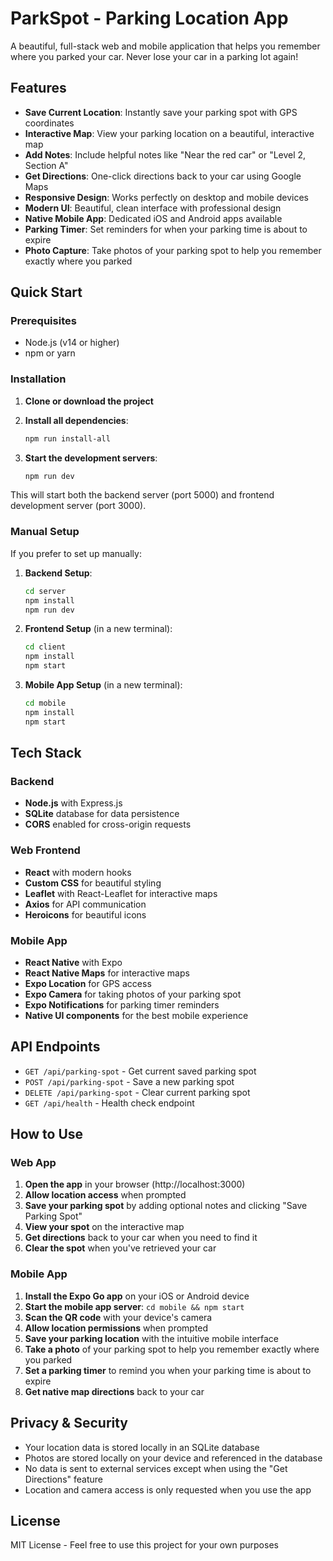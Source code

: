 # ParkSpot - Parking Location App

A beautiful, full-stack web and mobile application that helps you remember where you parked your car. Never lose your car in a parking lot again!

## Features

- **Save Current Location**: Instantly save your parking spot with GPS coordinates
- **Interactive Map**: View your parking location on a beautiful, interactive map
- **Add Notes**: Include helpful notes like "Near the red car" or "Level 2, Section A"
- **Get Directions**: One-click directions back to your car using Google Maps
- **Responsive Design**: Works perfectly on desktop and mobile devices
- **Modern UI**: Beautiful, clean interface with professional design
- **Native Mobile App**: Dedicated iOS and Android apps available
- **Parking Timer**: Set reminders for when your parking time is about to expire
- **Photo Capture**: Take photos of your parking spot to help you remember exactly where you parked

## Quick Start

### Prerequisites

- Node.js (v14 or higher)
- npm or yarn

### Installation

1. **Clone or download the project**
2. **Install all dependencies**:
   ```bash
   npm run install-all
   ```

3. **Start the development servers**:
   ```bash
   npm run dev
   ```

This will start both the backend server (port 5000) and frontend development server (port 3000).

### Manual Setup

If you prefer to set up manually:

1. **Backend Setup**:
   ```bash
   cd server
   npm install
   npm run dev
   ```

2. **Frontend Setup** (in a new terminal):
   ```bash
   cd client
   npm install
   npm start
   ```

3. **Mobile App Setup** (in a new terminal):
   ```bash
   cd mobile
   npm install
   npm start
   ```

## Tech Stack

### Backend
- **Node.js** with Express.js
- **SQLite** database for data persistence
- **CORS** enabled for cross-origin requests

### Web Frontend
- **React** with modern hooks
- **Custom CSS** for beautiful styling
- **Leaflet** with React-Leaflet for interactive maps
- **Axios** for API communication
- **Heroicons** for beautiful icons

### Mobile App
- **React Native** with Expo
- **React Native Maps** for interactive maps
- **Expo Location** for GPS access
- **Expo Camera** for taking photos of your parking spot
- **Expo Notifications** for parking timer reminders
- **Native UI components** for the best mobile experience

## API Endpoints

- `GET /api/parking-spot` - Get current saved parking spot
- `POST /api/parking-spot` - Save a new parking spot
- `DELETE /api/parking-spot` - Clear current parking spot
- `GET /api/health` - Health check endpoint

## How to Use

### Web App
1. **Open the app** in your browser (http://localhost:3000)
2. **Allow location access** when prompted
3. **Save your parking spot** by adding optional notes and clicking "Save Parking Spot"
4. **View your spot** on the interactive map
5. **Get directions** back to your car when you need to find it
6. **Clear the spot** when you've retrieved your car

### Mobile App
1. **Install the Expo Go app** on your iOS or Android device
2. **Start the mobile app server**: `cd mobile && npm start`
3. **Scan the QR code** with your device's camera
4. **Allow location permissions** when prompted
5. **Save your parking location** with the intuitive mobile interface
6. **Take a photo** of your parking spot to help you remember exactly where you parked
7. **Set a parking timer** to remind you when your parking time is about to expire
8. **Get native map directions** back to your car

## Privacy & Security

- Your location data is stored locally in an SQLite database
- Photos are stored locally on your device and referenced in the database
- No data is sent to external services except when using the "Get Directions" feature
- Location and camera access is only requested when you use the app

## License

MIT License - Feel free to use this project for your own purposes
